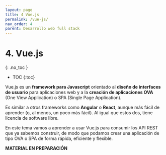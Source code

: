 ```yaml
---
layout: page
title: 4 Vue.js
permalink: /vue-js/
nav_order: 4
parent: Desarrollo web full stack
---
```

# 4. Vue.js
{: .no_toc }

- TOC
{:toc}

Vue.js es un **framework para Javascript** orientado al **diseño de interfaces de usuario** para aplicaciones web y a la **creación de aplicaciones OVA** (One View Application) o SPA (Single Page Application).

Es similar a otros frameworks como **Angular** o **React**, aunque más fácil de aprender (o, al menos, un poco más fácil). Al igual que estos dos, tiene licencia de software libre.

En este tema vamos a aprender a usar Vue.js para consumir los API REST que ya sabemos construir, de modo que podamos crear una aplicación de tipo OVA o SPA de forma rápida, eficiente y flexible.

**MATERIAL EN PREPARACIÓN**

<!--


## A3.1. ¿Qué es Vue.js?


Para usar Vue.js en un proyecto se puede optar, al menos, por tres vías diferentes:

1. **Incluirlo como una librería Javascript más** (mejor desde un CDN). Por ejemplo:

   ```html
   <script src="https://unpkg.com/vue@3/dist/vue.global.js"></script>
   ```

2. **Usarlo en combinación con un servidor Node**. Hay que instalar Node.js y npm en el lado del servidor. Esto permite desarrollar toda la aplicación web con Javascript, de modo que el código sea, al menos en teoría, más fácil de desarrollar y mantener, además de más eficiente.

3. **Usarlo en combinación con Laravel**. En este caso, como es lógico, hay que tener Laravel corriendo en el servidor. Laravel proporciona su propio servidor Node. De este modo, conseguimos combinar la facilidad para la construcción de interfaces de usuario que proporciona Vue con la potencia de PHP y Laravel.

## A3.2. Algunos ejemplos sencillos

Antes de explicar cuál es la estructura típica de una aplicación echa con Vue, vamos a ver algunos ejemplos sencillos de entender. Así quedará luego mucho más claro cómo se escriben este tipo de aplicaciones.

### Ejemplo 1: hola, mundo

Por supuesto, tenemos que empezar por *Hola mundo*. Observa detenidamente este código:

```html
<!DOCTYPE html>
<html lang="es">

<head>
    <title>Pruebas Vue.js</title>
</head>

<body>
    <div id="app">
        {% raw %}{{ message }}{% endraw %}
    </div>
    
    <script src="https://cdn.jsdelivr.net/npm/vue@3.0.0/dist/vue.global.prod.js"></script>
    <script>
        const app = Vue.createApp({
            data() {
                return {
                    message: '¡Hola mundo!'
                }
            }
        }).mount('#app')
    </script>

</body>

</html>
```

Observa cómo la página consta únicamente de un <div> con el id "app", y dentro solo aparece el contenido ```{{message}}```. Se parece a Blade, pero no lo es: se trata de un dato de Vue.js.

Más abajo, después de incluir Vue 3 a través de un CDN, creamos una instancia de un objeto Vue con el método estático ***createApp()***, al que le definimos un método ***data()*** que contiene los datos de Vue.js. 

En este ejemplo, el único dato es *message*. Al establecer el valor de *message* como "Hola mundo", automáticamente aparecerá el texto "Hola mundo" en el contenido ```{% raw %}{{message}}{% endraw %}``` de nuestro <div>.

Por último, mediante el método ***mount()*** enlazamos el objeto Vue con un elemento del árbol DOM de la página, en este caso el div *#app*.

Por supuesto, un objeto Vue podría tener muchos más datos además de *message* (tantos como necesitemos), cuya procedencia puede ser una base de datos del servidor, por ejemplo.

Con este sencillo ejemplo tal vez ya puedas vislumbrar la facilidad con la que pueden construirse vistas usando Vue para crear plantillas HTML y PHP para extraer datos del servidor. Pero, si aún no lo ves, no te preocupes que vamos a poner ejemplos un poco más complejos.

### Ejemplo 2: pregunta y respuesta

En el siguiente ejemplo, puedes ver un <div> parecido al anterior pero que usa dos variables, llamadas ```{{pregunta}}``` y  ```{{respuesta}}```, cuyos valores se asignan desde Vue. Si cambiamos dinámicamente los valores de "pregunta" y "respuesta", el código HTML también cambiará.

```html
<!DOCTYPE html>
<html lang="es">

<head>
    <title>Pruebas Vue.js</title>
</head>

<body>
    <div id="app">
        <p>La pregunta es: {% raw %}{{ pregunta }}{% endraw %}</p> 
        <p>La respuesta es: {% raw %}{{ respuesta }}{% endraw %}</p> 
    </div>

    <script src="https://cdn.jsdelivr.net/npm/vue@3.0.0/dist/vue.global.prod.js"></script>
    <script>
        const app = Vue.createApp({
            data() {
                return {
                    pregunta: "¿Cómo te llamas?",
                    respuesta: "Pepito Pérez"
                }
            }
        }).mount('#app')
    </script>
</body>

</html>
```

### Ejemplo 3: condicional simple

Con Vue también puede hacerse una salida HTML condicional, que dependa de los valores de las variables de Vue.

Aquí puedes ver un ejemplo sencillo. Si la variable *visible* vale *true*, se verá el texto "Ahora puedes verme". En el momento en el que cambie el valor de *visible* a *false*, el texto despaparecerá. Ten en cuenta que esto sucede dinámicamente, es decir, con la página ya cargada.

```html
<!DOCTYPE html>
<html lang="es">
<head>
    <title>Pruebas Vue.js</title>
</head>
<body>
    <div id="app">
        <p v-if="visible">Ahora puedes verme</p>
    </div>

    <script src="https://cdn.jsdelivr.net/npm/vue@3.0.0/dist/vue.global.prod.js"></script>
    <script>
        const app = Vue.createApp({
            data() {
                return {
                    visible: true
                }
            }
        }).mount('#app')
    </script>

</body>

</html>
```

### Ejemplo 4: bucle for

Igual que puede hacerse una salida HTML condicional, también puede generarse una salida HTML a partir de un array recorrido con un bucle de tipo for.

Observa el siguiente ejemplo, donde un array con nombres de animales genera la salida HTML a partir de su contenido:

```html
<!DOCTYPE html>
<html lang="es">

<head>
    <title>Pruebas Vue.js</title>
</head>

<body>
    <div id="app">
        <p v-for="animal in arrayAnimales"> {% raw %}{{ animal }}{% endraw %} </p>
    </div>

    <script src="https://cdn.jsdelivr.net/npm/vue@3.0.0/dist/vue.global.prod.js"></script>
    <script>
        const app = Vue.createApp({
            data() {
                return {
                    arrayAnimales: ['Perro', 'Gato', 'Oveja', 'Caballo']
                }
            }
        }).mount('#app')
    </script>
    
</body>

</html>
```

### Ejemplo 5: formularios

Con Vue.js se pueden asociar campos de formulario a variables de Vue, de modo que si cambia una, cambiará también la otra dinámicamente.

En el siguiente ejemplo hemos asociado un campo de un formulario ("nombre") con un atributo del objeto Vue llamado también "nombre".

Observa que, para hacer ese enlace efectivo, hay que definir una propiedad HTML llamada *v-model* con el mismo identificador que el dato de Vue.

```html
<!DOCTYPE html>
<html lang="es">

<head>
    <title>Pruebas Vue.js</title>
</head>

<body>
    <div id="app">
        <p>Nombre: <input type="text" v-model="nombre"></p>
        <p>Tu nombre es: {% raw %}{{ nombre }}{% endraw %}</p>
    </div>

    <script src="https://cdn.jsdelivr.net/npm/vue@3.0.0/dist/vue.global.prod.js"></script>
    <script>
        const app = Vue.createApp({
            data() {
                return {
                    nombre: 'Pepito'
                }
            }
        }).mount('#app');
    </script>
</body>

</html>
```

A partir de este momento, si cambiamos dinámicamente el valor de *data.nombre*, el campo del formulario también cambiará, así como el texto "Tu nombre es: ...". Y, al contrario, si escribimos algo en el campo del formulario, cambiará el valor de la variable *data.nombre* y, en consecuencia, el texto "Tu nombre es: ..."

### Ejemplo 6: evento click

Otra cosa que puede hacerse con Vue, como es lógico, es capturar los eventos y asociarlos a métodos.

Vue tiene abreviaturas para todos los eventos HTML, de modo que resulta fácil asocialos a método de nuestro objeto Vue.

Observa cómo en el siguiente ejemplo se asocia el evento "click" de un botón al método *saludar()* del objeto Vue:

```html
<!DOCTYPE html>
<html lang="es">

<head>
    <title>Pruebas Vue.js</title>
</head>

<body>
    <div id="app">
        <p>Nombre: <input type="text" v-model="nombre"></p>
        <p><button v-on:click="saludar">Púlsame</button></p>
    </div>

    <script src="https://cdn.jsdelivr.net/npm/vue@3.0.0/dist/vue.global.prod.js"></script>
    <script>
        const app = Vue.createApp({
            data() {
                return {
                    nombre: ''
                }
            },
            methods: {
                saludar() {
                    alert('Hola, ' + this.nombre);
                }
            }
        }).mount('#app')
    </script>    
</body>

</html>
```

### Ejemplo 7: evento key

Otro evento habitual que conviene capturar es el de pulsación de una tecla concreta sobre un elemento HTML. 

En el siguiente ejemplo, capturaremos la pulsación de la tecla *Enter* en el campo "nombre" del formulario. Al hacerlo, se ejecutará el método *saludar()*.

Fíjate en que el evento "pulsar la tecla *Enter*" se abrevia, en Vue, *@keyup.enter*, y mira lo fácil que resulta asociarlo a un método el objeto Vue:

```html
<!DOCTYPE html>
<html lang="es">

<head>
    <title>Pruebas Vue.js</title>
</head>

<body>
    <div id="app">
        <p>Nombre: <input type="text" @keyup.enter="saludar" v-model="nombre"></p>
        <p><button @click="saludar">Púlsame</button></p>
    </div>

    <script src="https://cdn.jsdelivr.net/npm/vue@3.0.0/dist/vue.global.prod.js"></script>
    <script>
        const app = Vue.createApp({
            data() {
                return {
                    nombre: ''
                }
            },
            methods: {
                saludar() {
                    alert('Hola, ' + this.nombre);
                }
            }
        }).mount('#app')
    </script>    
</body>

</html>
```

### Ejemplo 8: componente "Hola mundo"

Algo fundamental en los frameworks como Vue son los **componentes**.

Un **componente** es un trozo de código HTML asociado a un objeto Vue y, por tanto, con sus propios datos y métodos que pueden actuar sobre el HTML. 

Los componentes pueden reutilizarse cuantas veces sea necesario. Son como las piezas que componente una web.

Más adelante hablaremos más despacio de los componentes. Por ahora, te presento el ejemplo más sencillo posible. Se trata de un <div> con el típico texto "Hola mundo" en su interior. Observa cómo se registra el componente usando la expresión **Vue.createApp().component**. Durante ese registro se le asocia un nombre ('hola-mundo') y un código HTML (declarado previamente como ```const holaMundo```).

Ese componente puede usarse todas las veces que haga falta. En este ejemplo lo usamos tres veces, por lo que el texto "Hola mundo" aparecerá tres veces en la ventana del navegador.

```html
<!DOCTYPE html>
<html lang="es">

<head>
    <title>Pruebas Vue.js</title>
</head>

<body>
    <div id="app">
        <hola-mundo></hola-mundo>
        <hola-mundo></hola-mundo>
        <hola-mundo></hola-mundo>
    </div>

    <script src="https://cdn.jsdelivr.net/npm/vue@3.0.0"></script>
    <script>
        const holaMundo = {
            template: `<div>¡Hola, mundo!</div>`
        }
        const app = Vue.createApp({}).component('hola-mundo', holaMundo).mount('#app');
    </script>

</body>

</html>

```

### Ejemplo 9: componente "Lista de tareas"

Vamos a crear un componente un poco más complejo, que contenga datos y métodos.

Se trata de un componente llamado "mis-tareas", que servirá para añadir una lista de tareas a una persona.

El componente dispondrá de un dato, llamado *tareas*, que será un array de strings. También tendrá un método, que llamaremos *crearTarea()*, cuyo cometido será agregar al array de tareas una tarea nueva.

Esa tarea nueva la tomaremos de un *input* de texto de un formulario, cuyo evento *keyup.enter* asociaremos al método *crearTarea()*. También añadiremos un botón "Añadir tarea" con su evento *click* asociado al mismo método.

En este código puedes ver cómo se haría todo esto con Vue:

* Primero se declara el **template HTML** con y se asocia a una constante (```const misTareas```).
* Después se declaran los **datos** del objeto Vue: *tareas*, que es un array vacío al principio, y *nuevaTarea*, que quedará enlazada con el campo de texto del formulario.
* Por último se declara el **método** *crearTarea()*, que añade el contenido de *nuevaTarea* al array *tareas*.

Observa cómo, al final del código, se registra el componente "mis-tareas" de forma muy parecida a la que usamos con "hola-mundo".

```html
<!DOCTYPE html>
<html lang="es">

<head>
    <title>Pruebas Vue.js</title>
</head>

<body>
    <div id="app">
        <h1>Tareas del equipo de trabajo</h1>
        <h2>Pepito Pérez</h2>
        <mis-tareas></mis-tareas>
        <h2>Susana Sánchez</h2>
        <mis-tareas></mis-tareas>
    </div>

    <script src="https://cdn.jsdelivr.net/npm/vue@3.0.0"></script>
    <script>
        const misTareas = {
            template: `<div>
                            <ul>
                                <li v-for="tarea in tareas"> {% raw %}{{ tarea }}{% endraw %} </li>
                            </ul>
                            Nueva tarea: <input type="text" v-model="nuevaTarea" @keyup.enter="crearTarea">
                            <button @click="crearTarea">Añadir tarea</button>
                      </div>`,
            data() {
                return {
                    nuevaTarea: '',
                    tareas: []
                }
            },
            methods: {
                crearTarea() {
                    this.tareas.push(this.nuevaTarea);
                    this.nuevaTarea = '';
                }
            }                      
        }
        const app = Vue.createApp({}).component('mis-tareas', misTareas).mount('#app');
    </script>

</body>

</html>
```

El componente "mis-tareas" puede **reutilizarse** cuantas veces sean necesarias, y cada componente tendrá sus propios datos. Por ejemplo, podemos crear dos listas de tareas independientes, una para Juan Pérez y otra para Susana Sánchez, así:

```html
    <div id="app">
        <h1>Tareas del equipo de trabajo</h1>
        <h2>Juan Pérez</h2>
        <mis-tareas></mis-tareas>
        <h2>Susana Sánchez</h2>
        <mis-tareas></mis-tareas>
    </div>
```

## A3.3. Estructurando una aplicación hecha con Vue: los componentes

Ahora que hemos visto y comprendido algunos ejemplos, estamos en mejores condiciones para hablar de cuál es la estructura típica de una página hecha con Vue.js y cómo se crea una jerarquía de componentes.

Los **componentes** de Vue, como la lista de tareas de los últimos ejemplos, se usan típicamente para construir elementos del interfaz que sean como **piezas reutilizables**.

Es decir, cada componente es una pieza del interfaz que cumple que:

* Tiene sus propios datos y lógica interna
* Puede manipularse independientemente del resto de piezas.
* Puede contener otras piezas más pequeñas.

¿Qué significa todo esto? Sigue leyendo y lo comprenderás.

### A3.3.1. ¿Qué componentes debería tener mi aplicación?

Debes tener muy claro el **interfaz de usuario** de tu aplicación para poder descomponerlo en componentes. Esto es fundamental, así que saca papel y lápiz y diseña el interfaz con detalle.

Por ejemplo, imagina que estás diseñando una web sencillita (y bastante típica) con esta distribución de elementos:

![Diseño típico de una web](/docs/dwes/_site/assets/images/a3-vue-01.png)

Arriba tenemos un encabezado (*Header*), en el centro el área principal (*Main*) que contiene dos elementos (que llamaremos *Articles*), y a la derecha hay un panel lateral (lo llamaremos *Aside*) con tres elementos (*Items*).

Pues bien; para este diseño de interfaz tendríamos que crear estos componentes:

![Componentes típicos de una web](/docs/dwes/_site/assets/images/a3-vue-02.png)

Como ves, diseñar y relacionar los componentes Vue entre sí se parece bastante a diseñar y relacionar los elementos HTML de una web tradicional: 

* En HTML, hay un **componente raíz** que llamado ```<body>``` que contiene a todos los demás elementos HTML. Con Vue, puedes tener un componente "Root" o "App" que contenga a los demás.
* En HTML, puedes tener **dentro del componente raíz** ```<body>``` varias capas hechas con ```<div>```, tales como ```<div class='header'>``` para el encabezado, ```<div class='main'>``` para el contenido principal y ```<div class='aside'>``` para la barra lateral. En Vue, puedes tener tres componentes dentro de "Root" llamados "Header", "Main" y "Aside"
* En HTML, **algunos elementos pueden tener dentro otros elementos**. Es decir, algunos ```<div>``` pueden tener dentro otros ```<div>``` o cualquier otra cosa. Por ejemplo, el ```<div class='main'>``` puede tener dentro dos ```<div class='article'>```. En Vue ocurre lo mismo: el componente "Main" puede tener dentro dos componentes "Article". Y así sucesivamente.

En Vue, **cada componente se guarda en un archivo .vue** independiente con una estructura como esta:

```html
<template>
  <button @click="count++">Has hecho click {% raw %}{{ count }}{% endraw %} veces.</button>
</template>

<script>
export default {
  name: 'nombre del componente',
  data() {
    return {
      dato1: 'valor-1',
      dato2: 'valor-2',
      ...
      datoN: 'valor-n'
    }
  },
  methods: {
    metodo1() {
      // Código del método
    }
    metodo2() {
      // Código del método
    }
    ...
    metodoN() {
      // Código del método
    }
  }
}
</script>
```

Fíjate que **el *template* con el código HTML del componente se coloca entre los tags** ```<template>``` **y** ```</template>```, a diferencia de los ejemplos sencillitos del principio del tema, donde lo insertábamos como parte del objeto Vue. Eso solo se hace cuando el componente Vue no se escribe en un archivo independiente.

Ni que decir tiene que lo más habitual es que sí se escriba en un archivo independiente, es decir, con el formato que te acabo de mostrar.

### A3.3.2. Estructura típica de una aplicación Vue

Aunque, como acabamos de decir, una aplicación Vue se debe organizar en función del interfaz de usuario que hayas diseñado, generalmente constará de los siguientes elementos:

* **Un archivo HTML** que contiene la estructura básica de la página y un contenedor (```<div id="app">```) para la aplicación Vue. Este archivo, por supuesto, se puede generar en un servidor web como una aplicación PHP.

* **Un archivo JavaScript** que contiene la lógica de la aplicación Vue, incluyendo la configuración, los componentes y los métodos. Aunque en los ejemplos hemos incluido esto en el mismo archivo que el HTML, lo normal es sacarlo a un archivo JS.

* **Un archivo .vue** con la estructura base de la aplicación Vue, donde se importen y registros otros componentes. Este sería nuestro componente "Root" o "App".

* **Archivos .vue** independientes para cada uno de los componentes. Si tenemos muchos, podemos distribuirlos en directorios y subdirectorios.

* Además, tendremos los archivos .css con los estilos para la página, como en cualquier web, y, opcionalmente, pueden usarse archivos vue adicionales para manejar rutas, para el almacenamiento de datos y o para otras funcionalidades. Veremos el enrutador de Vue al final de este apéndice.

Por lo tanto, la estructura de archivos de una aplicación Vue puede ser más o menos así:

```
-index.html
-main.js
-App.vue
-components/
    -header.vue
    -example.vue
    -footer.vue
-assets/
    -css/
        -main.css
    -img/
```

* El archivo *index.html* contiene la estructura básica de la página y un contenedor para la aplicación Vue (```<div id="app">```).

* El archivo *main.js* contiene la configuración de la aplicación y las funciones Javascript. Aquí se importa el archivo *App.vue*, donde estarán registrados los componentes Vue.

* El archivo *App.vue* contiene la estructura base de la aplicación Vue. Aquí se importan los demás componentes, que se colocan en archivos individuales.

* En la carpeta *components* se tienen todos los componentes de Vue que se usan en la aplicación (un componente por archivo, todo con extensión .vue).

* En la carpeta *assets*, como es habitual, están todos los demás recursos necesarios para la aplicación, como css adicional, imágenes, audios, etc.

### A3.3.3. Componente principal: el archivo App.vue

El archivo ***App.vue*** o ***Root.vue*** del ejemplo anterior (ten en cuenta que, por convenio, suele usarse más el nombre *App.vue*) debería ser el componente que contenga la **estructura base** de la aplicación Vue en forma de **plantilla**, además de importar todos los componentes Vue que estarán almacenados en archivos independientes.

Es decir, es el "Root" de nuestra aplicación.

Podría ser algo como esto:

```html
<template>
  <div id="app">
    <header-component />
    <example-component /> 
    <footer-component />
  </div>
</template>

<script>
import HeaderComponent from './components/header.vue'
import ExampleComponent from './components/example.vue'
import FooterComponent from './components/footer.vue'

export default {
  name: 'app',
  components: {
    'header-component': HeaderComponent,
    'example-component': ExampleComponent,
    'footer-component': FooterComponent
  }
}
</script>
```

Observa como, en el ***template* o plantilla**, se indica la estructura base de la aplicación, donde se usan los componentes ```<header-component>```, ```<example-component>``` y ```<footer-component>```. Por supuesto, podría haber más componentes, o alguno de estos podría usarse varias veces.

Inmediatamente después, en el script, se **importan** los archivos que contienen esos componentes (*header.vue*, *example.vue* y *footer.vue*). Después, los componentes se **registran** como parte de la aplicación Vue. Esto es necesario para poder usarlos.

En este archivo también podría incluirse el **CSS** u otros archivos de configuración necesarios para la aplicación. No lo hemos hecho en este ejemplo para simplificarlo.

### A3.3.4. Componentes de Vue

Por último, necesitaríamos escribir el código Vue de los **componentes**. 

Mostramos a modo de ejemplo cómo podría ser el código de ***example-component***, donde usaremos la estructura típica de un componente que vimos más arriba:

```html
<template>
  <div>
    <h1>{% raw %}{{ title }}{% endraw %}</h1>
    <p>{% raw %}{{ message }}{% endraw %}</p>
    <button @click="changeMessage">Cambiar mensaje</button>
  </div>
</template>

<script>
export default {
  name: 'example-component',
  data() {
    return {
      title: 'Example Component',
      message: '¡Hola, mundo! Soy example component'
    }
  },
  methods: {
    changeMessage() {
      this.message = 'El mensaje ha cambiado'
    }
  }
}
</script>
```

En el ***template*** se tiene una estructura HTML del componente, con su título, un párrafo y un botón, los cuales están ligados a las propiedades del componente *title* y *message* que aparecen más abajo. El botón se asocia al evento *click*, de manera que, cuando ocurra ese evento, se lanzará el método *changeMessage()*.

En el ***script*** se configura todo el componente: se le asigna un **nombre** (*example-component*), un objeto ***data*** con las propiedades *title* y *message* y un objeto ***methods*** con el método *changeMessage()*.

Este componente se usa en la plantilla de la aplicación (*App.vue*) pero también podría usarse como parte de otro componente más complejo.

Y, de este modo, montando componentes, se construyen los interfaces de usuario con Vue.

### A3.3.5. Manejo de eventos con Vue

En todos los ejemplos anteriores hemos utilizado eventos como *@click* o *@keyup* para enlazar métodos de Vue con eventos de usuario.

Vue dispone de muchos otros eventos que podemos usar en nuestros interfaces de usuario. En realidad, son **eventos nativos del navegador** manejados al "estilo Vue". Aunque esto no pretende ser una lista exhaustiva, te pongo aquí los más habituales:

* **click**: Se activa cuando se hace clic en un elemento.
* **input**: Se activa cuando el valor de un elemento de entrada (input, select, textarea) cambia.
* **submit**: Se activa cuando se envía un formulario.
* **keydown**: Se activa cuando se presiona una tecla en un elemento.
* **keyup**: Se activa cuando se suelta una tecla en un elemento.
* **mouseenter**: Se activa cuando el cursor entra en un elemento.
* **mouseleave**: Se activa cuando el cursor sale de un elemento.
* **focus**: Se activa cuando un elemento obtiene el foco.
* **blur**: Se activa cuando un elemento pierde el foco.

Todos ellos se pueden manejar con Vue utilizando la directiva ***v-on*** o el atajo ***@***. Por lo tanto, estos dos ejemplos son equivalentes:

```html
<template>
  <button v-on:click="myMethod">Click me</button>
</template>

<template>
  <button @click="myMethod">Click me</button>
</template>
```

## A3.4. ¿Y si quiero que el componente Vue tome sus datos del servidor?

La verdadera potencia de Vue.js para crear aplicaciones web de una sola vista comienza a verse si logramos **alimentar los componentes con datos procedentes del servidor**. Entonces estaremos cerca de lograr una OVA con una sola vista que pueda ir actualizándose de forma dinámica según los datos que se reciban de un servidor web.

La situación habitual en este caso es tener ya una vista cargada (creada con componentes de Vue) que tenemos que actualizar con datos procedentes del servidor. Por lo tanto, **todas las peticiones al servidor deben ser asíncronas**.

Como vimos en el [tema 7](/docs/dwes/_site/ajax/), para hacer peticiones asíncronas puedes utilizar **Ajax** de dos maneras diferentes:

1. En su forma tradicional, es decir, con el objeto ***XMLHttpResponse***.
2. O bien mediante alguna libería moderna como ***fetch*** o ***axios***.

Como siempre, vamos a ver cómo se actualiza un componente Vue con datos del servidor mediante un ejemplo sencillo que puedas usar como base para tus propios desarrollos. Después veremos un ejemplo un poco más completo: un CRUD hecho con Vue.

### A3.4.1. Un ejemplo sencillo

En el siguiente ejemplo, tendremos un *input* de tipo *text* para teclear un DNI. Cuando se introduzca algo en ese *input*, se cargará el nombre y apellidos de la persona desde el servidor, es decir, mediante una consulta a una base de datos remota, y se mostrarán en la pantalla.

```html
<template>
  <div>
    <input type="text" v-model="dni" @input="getNameAndLastname" placeholder="Ingresa el DNI">
    <p>Nombre: {% raw %}{{ name }}{% endraw %}</p>
    <p>Apellido: {% raw %}{{ lastname }}{% endraw %}</p>
  </div>
</template>

<script>
export default {
  data() {
    return {
      dni: '',
      name: '',
      lastname: ''
    }
  },
  methods: {
    async getNameAndLastname() {
      try {
        const response = await fetch(`http://mi-servidor.com/person/${this.dni}`);
        const data = await response.json();
        this.name = data.name;
        this.lastname = data.lastname;
      } catch (error) {
        console.error(error);
      }
    }
  }
}
</script>
```

Si observas el código con detenimiento, verás que el método *getNameAndLastName()* se ejecuta al introducir cualquier cosa en el campo de texto. La abreviatura para ese evento en Vue es ***@input***, aunque un evento tradicional de Javascript también funcionaría.

El método *getNameAndLastName()* está declarado como ***async***, lo que significa que contiene una operación asíncrona en su interior. Un método declarado así permite utilizar el controlador *await* para esperar a que una promesa se resuelva antes de continuar la ejecución del código.

La función *fetch()* devuelve una promesa que se resuelve cuando el servidor responde. Al usar *await*, se espera a que la promesa se resuelva antes de continuar la ejecución del código, lo que nos permite escribir el código de la función **como si fuera síncrono**. Esto hace que el código sea más fácil de entender y mantener. 

Si no utilizásemos la palabra *async* delante del nombre del método, el *await* se ejecutaría de forma asíncrona y tendríamos que trabajar con *callbacks* o encadenando promesas para acceder a los datos, como hicimos en los [ejemplos con *fetch* del tema 7](http://localhost:4000/docs/dwes/_site/ajax/#75-ajax-y-la-api-fetch).

Una vez que se recibe la respuesta del servidor (un JSON con el nombre y el apellido de la persona a la que corresponde ese DNI), se coloca en los dos elementos <p> reservados para ello dentro de la plantilla.

### A3.4.2. Un ejemplo completo: CRUD con Vue y un servidor RESTful

Vamos a mostrar ahora un ejemplo más completo. Supongamos ahora que tenemos una base de datos con una tabla llamada *Libros* cuyos campos son *id, título, autor* y *editorial*. Supongamos también que tenemos un **servidor REST** programado con PHP (o con lo que sea, porque en realidad no importa) que trabaja con esa tabla.

No es un ejemplo realista, desde luego (la tabla está horrorosamente diseñada), pero sí que nos servirá para ilustrar cómo puede interactuar Vue con un servidor RESTful.

En el siguiente código, vamos a usar ***axios*** en lugar de *fetch*. Se trata de otra librería Javascript para hacer peticiones asíncronas al servidor. Es muy similar a *fetch* o al método *ajax* de jQuery. Como se utiliza mucho, te la muestro en este ejemplo para que veas qué aspecto tiene. Compárala con el ejemplo anterior, en el que utilizamos *fetch*, y verás que hay muy pocas diferencias prácticas.

```html
<template>
  <div>
    <table>
      <tr>
        <th>ID</th>
        <th>Título</th>
        <th>Autor</th>
        <th>Editorial</th>
      </tr>
      <tr v-for="libro in libros" :key="libro.idLibro">
        <td>{% raw %}{{ libro.idLibro }}{% endraw %}</td>
        <td>{% raw %}{{ libro.titulo }}{% endraw %}</td>
        <td>{% raw %}{{ libro.autor }}{% endraw %}</td>
        <td>{% raw %}{{ libro.editorial }}{% endraw %}</td>
      </tr>
    </table>
  </div>
</template>

<script>
export default {
  data() {
    return {
      libros: []
    }
  },
  created() {
    this.cargarLibros();
  },
  methods: {
    async cargarLibros() {
      try {
        const response = await axios.get('https://tu-api-rest.com/libros');
        this.libros = response.data;
      } catch (error) {
        console.error(error);
      }
    }
  }
}
</script>
```

En el código anterior puedes ver cómo, usando *axios*, se puede hacer dinámicamente la carga de libros y asignarla al array *libros*, que a su vez está asociado al template HTML. El método *cargarLibros()*, como en el ejemplo anterior, se ha declarado como *async* para poder escribir el código linealmente, como si fuera síncrono, lo cual facilita mucho la labor de desarrollo.

Añadamos ahora las **funcionalidades típicas de un CRUD**, como "Editar", "Borrar", etc. De ese modo, conseguiremos un CRUD completo que trabaje con este servidor REST.

En el siguiente ejemplo puedes ver cómo construir ese CRUD con Vue. Observa bien cómo se etiquetan los campos de la tabla y de los formularios para enlazarlos con los datos de Vue, y qué fácil y limpio queda el código de los métodos usando *async* y una librería como *axios*:

```html
<template>
  <div>
    <table>
      <thead>
        <tr>
          <th>ID</th>
          <th>Título</th>
          <th>Autor</th>
          <th>Editorial</th>
          <th>Acciones</th>
        </tr>
      </thead>
      <tbody>
        <tr v-for="book in books">
          <td>{% raw %}{{ book.id }}{% endraw %}</td>
          <td>{% raw %}{{ book.title }}{% endraw %}</td>
          <td>{% raw %}{{ book.author }}{% endraw %}</td>
          <td>{% raw %}{{ book.editorial }}{% endraw %}</td>
          <td>
            <button @click="editBook(book)">Editar</button>
            <button @click="deleteBook(book.id)">Borrar</button>
          </td>
        </tr>
      </tbody>
    </table>
    <hr>
    <h3>Crear un nuevo libro</h3>
    <form @submit.prevent="createBook">
      <label>Título:</label>
      <input type="text" v-model="newBook.title">
      <label>Autor:</label>
      <input type="text" v-model="newBook.author">
      <label>Editorial:</label>
      <input type="text" v-model="newBook.editorial">
      <button type="submit">Crear</button>
    </form>
    <hr>
    <h3>Actualizar un libro existente</h3>
    <form @submit.prevent="updateBook">
      <input type="hidden" v-model="currentBook.id">
      <label>Título:</label>
      <input type="text" v-model="currentBook.title">
      <label>Autor:</label>
      <input type="text" v-model="currentBook.author">
      <label>Editorial:</label>
      <input type="text" v-model="currentBook.editorial">
      <button type="submit">Actualizar</button>
    </form>
  </div>
</template>

<script>
import axios from 'axios';

export default {
  data() {
    return {
      books: [],
      newBook: {
        id: null,
        title: '',
        author: '',
        editorial: ''
      },
      currentBook: {
        id: null,
        title: '',
        author: '',
        editorial: ''
      },
      bookIdToDelete: null
    }
  },
  created() {
    this.getBooks();
  },
  methods: {
    async getBooks() {
      try {
        const response = await axios.get('http://mi-servidor.com/books');
        this.books = response.data;
      } catch (error) {
        console.error(error);
      }
    },
    async createBook() {
      try {
        const response = await axios.post('http://mi-servidor.com/books', this.newBook);
        this.books.push(response.data);
        this.newBook = { id: null, title: '', author: '', editorial: '' };
      } catch (error) {
        console.error(error);
      }
    },
    async updateBook() {
      try {
        const response = await axios.put(`http://mi-servidor.com/books/${this.currentBook.id}`, this.currentBook);
        this.getBooks();
        this.currentBook = { id: null, title: '', author: '', editorial: '' };
      } catch (error) {
        console.error(error);
      }
    },
    async deleteBook(bookId) {
      try {
        await axios.delete(`http://mi-servidor.com/books/${bookId}`);
        this.getBooks();
      } catch (error) {
        console.error(error);
      }
    },
    editBook(book) {
      this.currentBook = Object.assign({}, book);
    }
  }
}
</script>
```

### A3.4.3. Otro ejemplo completo: un componente capaz de mostrar cualquier tabla

Otro caso típico en el que los frameworks como Vue, React o Angular demuestran lo mucho que nos pueden facilitar la vida, es en el diseño de un *template* HTML capaz de mostrar los datos de **cualquier tabla** que un servidor REST esté dispuesto a servirnos.

¿Te lo imaginas? Se acabó hacer una vista para cada una de las tablas que tu aplicación tenga que manejar. Ahora puedes hacer una plantilla que funcione con *cualquier* tabla y marcharte a tomar un café.

Te muestro un ejemplo muy sencillo. El nombre de la tabla se escribe en un campo de texto, pero bien podría seleccionarse por medio de un menú o de cualquier otra forma.

El ejemplo solo muestra el contenido de la tabla y no permite modificar, borrar ni añadir datos, pero no sería muy complicado agregarle estas funciones. Piénsalo y verás (es un excelente ejercicio). 

Ah, se supone que el servidor devuelve los datos en forma de JSON.

```html
<template>
  <div>
    <label>Nombre de la tabla:</label>
    <input v-model="tableName" type="text" />
    <button @click="fetchTableData">Consultar</button>
    <table v-if="tableData.length">
      <thead>
        <tr>
          <th v-for="key in Object.keys(tableData[0])" :key="key">{% raw %}{{ key }}{% endraw %}</th>
        </tr>
      </thead>
      <tbody>
        <tr v-for="row in tableData" :key="row.id">
          <td v-for="key in Object.keys(row)">{% raw %}{{ row[key] }}{% endraw %}</td>
        </tr>
      </tbody>
    </table>
    <div v-else>No hay datos para mostrar</div>
  </div>
</template>

<script>
export default {
  data() {
    return {
      tableName: "",
      tableData: []
    };
  },
  methods: {
    fetchTableData() {
      let url = `http://mi-servidor.com/${this.tableName}`;
      fetch(url)
        .then(res => res.json())
        .then(data => {
          this.tableData = data;
        })
        .catch(error => {
          console.error(error);
        });
    }
  }
};
</script>
```

## A3.5. Vue.js con Laravel

Laravel dispone de un servidor Node integrado (llamado **Laravel Echo**) para poder, entre otras cosas, usar *web sockets*, unos componentes que permiten recibir y emitir eventos entre el cliente y el servidor en tiempo real.

En realidad, no nos importa demasiado por qué Laravel tiene un servidor Node integrado. El caso es que lo tiene. Y, si lo tiene, eso significa que podemos tener Vue, React, Angular o cualquier otra librería Javascript también integrada con Laravel.

Así que, sí, **se puede instalar Vue en nuestra aplicación Laravel a través de *artisan***.

También podemos usar Vue en una aplicación Laravel sin necesidad de instalarlo en el servidor, desde luego, pero si lo haces al "estilo Laravel" obtendrás ciertas **ventajas adicionales**, tales como: 

* Mayor control sobre la versión de Vue que estamos usando.
* Mejor rendimiento.
* Mayor flexibilidad de desarrollo (investiga qué es *vue-cli* para saber por qué).
* Mayor seguridad (al no depender de elementos externos).
* Mayores posibilidades de personalización.

### A3.5.1. Instalar Vue en Laravel

El modo más sencillo de tener Vue en Laravel es instalar ***laravel/ui*** (aunque existen otras maneras). Este paquete sirve para hacer autenticación de usuarios (como Breeze o Jetstream).

```
$ composer require laravel/ui
```

A continuación lanzamos *artisan*, instalamos las dependencias de Node y recompilamos todo:

```
$ php artisan ui vue
$ npm install
$ npm run dev
```

Una vez hecho esto, el archivo *public/js/app.js* contendrá los contenedores de Vue. Por lo tanto, debes incluirlo en tus vistas:

```html
<script src="{% raw %}{{ mix('/js/app.js') }}{% endraw %}"></script>
```

Ya puedes usar Vue en esa vista (asegúrate de utilizar el id “app”):

```html
<div id="app">
   <example-component></example-component>
</div>
```

El componente "example-component" viene creado por defecto pero, por supuesto, puedes crear tus propios componentes. Vamos a ver cómo.

### A3.5.2. Crear componentes Vue con Laravel

Para **crear un componente**, solo tienes que crear un archivo .vue en el directorio *resources/js/components*. Allí ya encontrarás un archivo llamado *example-component.vue*. Puedes usarlo como plantilla para crear componentes adicionales.

Después de crearlo, debes **registrar el componente** en *resources/js/app.js*. Nuevamente, encontrarás que ya está registrado el componente "example-component", así que puedes usar ese registro como plantilla para los tuyos.

Una vez creados y registrados, los componentes estarán disponibles para usarlos en cualquier vista.

### A3.5.3. Un ejemplo completo: CRUD con Laravel y Vue

En este ejemplo vamos a seguir todos los pasos necesarios para crear un CRUD sencillo con Laravel y Vue. Lo vamos a hacer con el Vue integrado en Laravel, pero ten en cuenta que también funcionaría si cargamos la versión de Vue que queramos desde un CDN o desde nuestros propios archivos Javascript.

Los pasos que vamos a describir para crear el CRUD son:

1. Crear proyecto Laravel
2. Configurar conexión con base de datos
3. Crear modelos y lanzar las migraciones
4. Crear al menos un controlador
5. Añadir las rutas
6. Instalar Laravel Vue UI
7. Iniciar Vue en Laravel
8. Construir los componentes Vue
9. Enrutamiento con Vue

#### PASO 1. Crear proyecto Laravel

```
$ composer create-project laravel/laravel laravel-vue-crud --prefer-dist
```

#### PASO 2. Configurar conexión con BD

Editamos el archivo .env:

```
DB_CONNECTION=mysql
DB_HOST=127.0.0.1
DB_PORT=3306
DB_DATABASE=???
DB_USERNAME=???
DB_PASSWORD=???
```

#### PASO 3. Crear modelos / Lanzar migraciones

Por ejemplo, vamos a centrarnos en una tabla llamada *products*:

```
$ php artisan make:model Product -m
$ php artisan migrate
```

(lógicamente, hay que escribir la migración antes de lanzarla)

#### PASO 4. Crear controlador

Seguimos trabajando con la tabla *products*, ahora creando su controlador:

```
$ php artisan make:controller ProductController
```

Los métodos del controlador devolverán solo datos, no vistas, puesto que van a trabajar con Vue en el lado del cliente. 

Por ejemplo, podrían ser algo así:

```php
    public function index()
    {
        $products = Product::all()->toArray();
        return response()->json($products);      
    }
    public function store(Request $request)
    {
        $product = new Product([
            'name' => $request->input('name'),
            'detail' => $request->input('detail')
        ]);
        $product->save();
        return response()->json('Product created!');
    }

    public function show($id)
    {
        $product = Product::find($id);
        return response()->json($product);
    }

    public function update($id, Request $request)
    {
        $product = Product::find($id);
        $product->update($request->all());
        return response()->json('Product updated!');
    }

    public function destroy($id)
    {
        $product = Product::find($id);
        $product->delete();
        return response()->json('Product deleted!');
    }
```

Observa que no hemos escrito los método *create()* ni *edit()*, puesto que no tienen sentido en una API REST controlada desde el cliente: esos formularios de creación y edición los construirá el cliente, no el servidor.

#### PASO 5. Añadir rutas

Editamos nuestro archivo *routes/web.php*. Podría quedar como esto:

```php
Route::post('/producto',
       [App\Http\Controllers\ProductController::class, 'store']);
Route::get('/producto/{product_id}',
       [App\Http\Controllers\ProductController::class, 'show']);
Route::delete('/eliminar-producto/{product_id}',
       [App\Http\Controllers\ProductController::class, 'delete']);
Route::get('/todos-productos',
       [App\Http\Controllers\ProductController::class, 'all']));
Route::put('/actualizar-producto/{product_id}',
       [App\Http\Controllers\ProductController::class, 'update']);
```

#### PASO 6. Instalar Laravel Vue UI

***laravel/ui*** es un componente de Laravel que incluye varios paquetes orientados a la creación del interfaz de usuario, entre ellos Vue.

Si instalas *laravel/ui*, se creará la carpeta *resources/js/components* para colocar ahí los componentes de Vue.

```
$ composer require laravel/ui
$ php artisan ui vue
$ npm run dev
```

Además de *laravel/ui*, en muchos casos se instala también:

* **Vue-router**: un enrutador para Vue. Facilita la selección de los componentes que hay que cargar en cada ruta.
* **Vue-axios**: un cliente HTTP para lanzar peticiones asíncronas al servidor, es decir, peticiones por Ajax. Es parecido a *fetch* y hay quien lo prefiere usar en su lugar.

Para instalar estos dos componentes tendremos que recurrir a *npm*, el gestor de paquetes de Node, puesto que trabajan en el lado del cliente:

```
$ npm install vue-router vue-axios
```

#### PASO 7. Iniciar Vue en Laravel

Tenemos que crear un layout para nuestra aplicación en *resources/views/layout/app.blade.php*. 

Ese layout debe incluir el archivo ***js/app.js***, que es donde estará la librería Vue.

Un layout muy sencillito podría ser algo como esto:

```html
<head>
    <meta name="csrf-token" value="{% raw %}{{ csrf_token() }}{% endraw %}" />
    <title>Ejemplo de CRUD con Vue y Laravel</title>
    <link href="{% raw %}{{ mix('css/app.css') }}{% endraw %}" type="text/css" 
          rel="stylesheet" />
</head>
<body>
    <div id="app"></div>
    <script src="{% raw %}{{ mix('js/app.js') }}{% endraw %}" type="text/javascript">
    </script>
</body>
```

#### PASO 8. Construir componentes Vue

Este es el paso más largo. 

Los componentes que necesitemos se crean en archivos individuales en el directorio *resources/js/components*. Por ejemplo, vamos a crear componentes como:

* *AllProduct.vue*: para mostrar todos los productos.
* *CreateProduct.vue*: formulario para creación de un nuevo producto.
* *EditProduct.vue*: formulario para edición de productos existentes.

Una vez creados, se pueden reutilizar en cualquier punto de la aplicación.

Cada componente de Vue en Laravel tiene esta estructura:

```html
<template>
    Aquí iría el HTML del componente
</template>
<script>
    Aquí iría el código del componente
</script>
<style>
    Aquí irían los estilos del componente
</style>
```

Por ejemplo, el componente *CreateProduct.vue* podría ser así: 

```html
<template>
   <div class="panel panel-default" >
      <div class="panel-heading">Nuevo producto</div>
      <div class="panel-body">
         <form action="" v-on:submit.prevent="newProduct()">                
             <div class="form-group">
                 Referencia: <input type="text" class="form-control" name="reference" v-model="reference">
             </div>
             <div class="form-group">
                 Categoría: <input type="text" class="form-control" name="category" v-model="category">
             </div>
             <div class="form-group">
                 Precio: <input type="text" class="form-control" name="cost" v-model="cost">
             </div>
             <div class="form-group">
                 Cantidad: <input type="text" class="form-control" name="quantity" v-model="quantity">
             </div>
             <button type="submit" class="btn btn-primary">
                 Enviar Producto
             </button>
         </form>
      </div>
   </div>
</template>
<script>
    export default {
        data() {   // Datos que recogemos del componente
            return {
                reference: '',
                category: '',
                cost: '',
                quantity: ''
            }
        },
        methods: {
            newProduct() {
                const params = {
                    reference: this.reference,
                    category: this.category,
                    cost: this.cost,
                    quantity: this.quantity
                };
                this.reference = '';  //eliminamos los valores para que los campos del formulario se vacien
                this.category = '';
                this.cost = '';
                this.quantity = '';
                axios.post('/producto', params)
                    .then((response) => {
                        const product = response.data;
                        this.$emit('new', product);
                    });
            }
        }
    }
</script>
```

Observa que hemos asociado el método *newProduct()* con el evento *v-on:submit.prevent*. Esto hace que el evento *submit* del formulario se redirija al método que nos interesa. La palabra *prevent* se refiere a que queremos prevenir (evitar) su comportamiento por defecto, es decir, evitar que el navegador envíe directamente el formulario al servidor.

Por lo tanto, al pulsar "submit", se pasará el control al método *newProduct()*, que será quien se encargue de enviar el formulario al servidor de forma asíncrona mediante *axios*.

#### PASO 9: enrutamiento con Vue

Vue dispone en Laravel de su propio enrutador en un paquete llamado ***vue-router***. Como dijimos antes, si lo instalas puedes enrutar también en el lado del cliente.

El enrutador de Vue con Laravel está ubicado en el archivo *resources/js/routes.js*.

El enrutamiento con Vue permite seleccionar los componentes cuyos datos se deben cargar en cada ruta. Esto facilita mucho el trabajo en las aplicaciones OVA (*one view application*).

El enrutador de Vue está escrito en Javascript, claro, no en PHP, y tiene un aspecto como este:

```javascript
export const routes = [
    {
        name: 'home',
        path: '/',
        component: AllProduct
    },
    {
        name: 'create',
        path: '/create',
        component: CreateProduct
    },
    {
        name: 'edit',
        path: '/edit/:id',
        component: EditProduct
    }
];
```

Observa cómo, para cada ruta, se indica un nombre (de uso interno para la aplicación), una URL y el componente (o componentes) que se cargarán en el *layout* en caso de solicitar esa ruta.

Cada componente, a su vez, se encargará de pedir los datos al servidor mediante alguna de las rutas definidas en el enrutador de Laravel (*web.php*), por lo que el uso del enrutador de Vue no implica que dejemos de usar el enrutamiento en el servidor.



-->